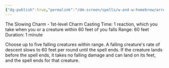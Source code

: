 ```yaml
---
{"dg-publish":true,"permalink":"/dm-screen/spells/w-and-w-homebrew/arresto-momentum/"}
---
```


The Slowing Charm - 1st-level Charm 
Casting Time: 1 reaction, which you take when you or a creature within 60 feet of you falls Range: 60 feet 
Duration: 1 minute 

Choose up to five falling creatures within range. A falling creature's rate of descent slows to 60 feet per round until the spell ends. If the creature lands before the spell ends, it takes no falling damage and can land on its feet, and the spell ends for that creature.